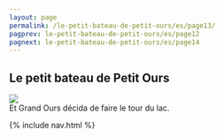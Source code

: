 ```yaml
---
layout: page
permalink: /le-petit-bateau-de-petit-ours/es/page13/
pagprev: le-petit-bateau-de-petit-ours/es/page12
pagnext: le-petit-bateau-de-petit-ours/es/page14
---
```


## Le petit bateau de Petit Ours

<img src="{{ site.baseurl }}/img/le-petit-bateau-de-petit-ours/page13.jpg"/>

<div class="childbook-text">
Et Grand Ours décida de faire le tour du lac.
</div>

{% include nav.html %}
